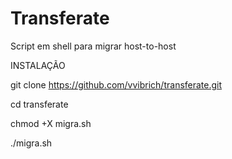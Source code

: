 # Transferate

Script em shell para migrar host-to-host

INSTALAÇÃO

git clone https://github.com/vvibrich/transferate.git

cd transferate

chmod +X migra.sh

./migra.sh



